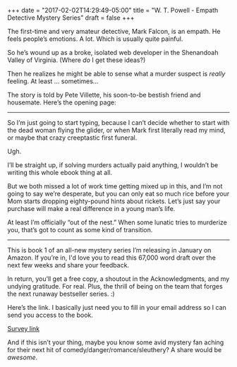 +++
date = "2017-02-02T14:29:49-05:00"
title = "W. T. Powell - Empath Detective Mystery Series"
draft = false
+++

The first-time and very amateur detective, Mark Falcon, is an empath. He feels people’s emotions. A lot. Which is usually quite painful.

So he’s wound up as a broke, isolated web developer in the Shenandoah Valley of Virginia. (Where *do* I get these ideas?)

Then he realizes he might be able to sense what a murder suspect is *really* feeling. At least … sometimes…

The story is told by Pete Villette, his soon-to-be bestish friend and housemate. Here’s the opening page:

---

So I’m just going to start typing, because I can’t decide whether to start with the dead woman flying the glider, or when Mark first literally read my mind, or maybe that crazy creeptastic first funeral.

Ugh.

I’ll be straight up, if solving murders actually paid anything, I wouldn’t be writing this whole ebook thing at all.

But we both missed a lot of work time getting mixed up in this, and I’m not going to say we’re desperate, but you can only eat so much rice before your Mom starts dropping eighty-pound hints about rickets. Let’s just say your purchase will make a real difference in a young man’s life.

At least I’m officially “out of the nest.” When some lunatic tries to murderize you, that’s got to count as some kind of transition.

---

This is book 1 of an all-new mystery series I’m releasing in January on Amazon. If you’re in, I'd love you to read this 67,000 word draft over the next few weeks and share your feedback.

In return, you’ll get a free copy, a shoutout in the Acknowledgments, and my undying gratitude. For real. Plus, the thrill of being on the team that forges the next runaway bestseller series. :)

Here’s the link. I basically just need you to fill in your email address so I can send you access to the book.

[Survey link](http://www.surveygizmo.com/…/Beta-Read-My-New-Mystery-Series)

And if this isn’t your thing, maybe you know some avid mystery fan aching for their next hit of comedy/danger/romance/sleuthery? A share would be *awesome*.

